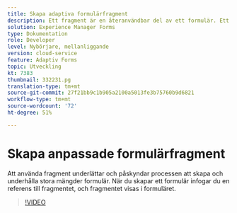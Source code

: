 ```yaml
---
title: Skapa adaptiva formulärfragment
description: Ett fragment är en återanvändbar del av ett formulär. Ett fragment kan t.ex. innehålla ett adressblock eller juridisk text.
solution: Experience Manager Forms
type: Dokumentation
role: Developer
level: Nybörjare, mellanliggande
version: cloud-service
feature: Adaptiv Forms
topic: Utveckling
kt: 7383
thumbnail: 332231.pg
translation-type: tm+mt
source-git-commit: 27f21bb9c1b905a2100a5013fe3b75760b9d6821
workflow-type: tm+mt
source-wordcount: '72'
ht-degree: 51%

---
```



# Skapa anpassade formulärfragment

Att använda fragment underlättar och påskyndar processen att skapa och underhålla stora mängder formulär. När du skapar ett formulär infogar du en referens till fragmentet, och fragmentet visas i formuläret.

>[!VIDEO](https://video.tv.adobe.com/v/332231?quality=12&learn=on)

